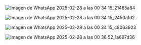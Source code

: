 ![Imagen de WhatsApp 2025-02-28 a las 00 34 15_21485a84](https://github.com/user-attachments/assets/47aa0c53-e538-4567-bfa6-01a8ce09a069)


![Imagen de WhatsApp 2025-02-28 a las 00 34 15_2450a1d2](https://github.com/user-attachments/assets/3b239f0e-ed94-4fcf-b5b1-b55843388418)

![Imagen de WhatsApp 2025-02-28 a las 00 34 15_c8063923](https://github.com/user-attachments/assets/954a6304-c3ed-40eb-af1b-c52ee9fad44d)

![Imagen de WhatsApp 2025-02-28 a las 00 36 52_1a697d36](https://github.com/user-attachments/assets/f5e36952-e6d7-4dd2-906e-4fd8770c2a4c)

